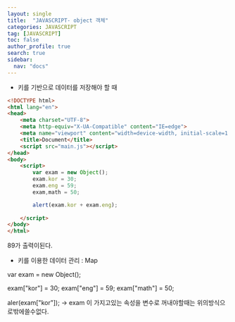 ```yaml
---
layout: single
title:  "JAVASCRIPT- object 객체"
categories: JAVASCRIPT
tag: [JAVASCRIPT]
toc: false
author_profile: true
search: true
sidebar:
  nav: "docs"
---
```


- 키를 기반으로 데이터를 저장해야 할 때

```html
<!DOCTYPE html>
<html lang="en">
<head>
    <meta charset="UTF-8">
    <meta http-equiv="X-UA-Compatible" content="IE=edge">
    <meta name="viewport" content="width=device-width, initial-scale=1.0">
    <title>Document</title> 
    <script src="main.js"></script>
</head>
<body>
    <script>
        var exam = new Object();
        exam.kor = 30;
        exam.eng = 59;
        exam,math = 50;

        alert(exam.kor + exam.eng);
    
    </script>
</body>
</html>
```

89가 출력이된다.

- 키를 이용한 데이터 관리 : Map 

var exam = new Object();

exam["kor"] = 30;
exam["eng"] = 59;
exam["math"] = 50;

aler(exam["kor"]);
-> exam 이 가지고있는 속성을 변수로 꺼내야할때는 위의방식으로밖에쓸수없다.
